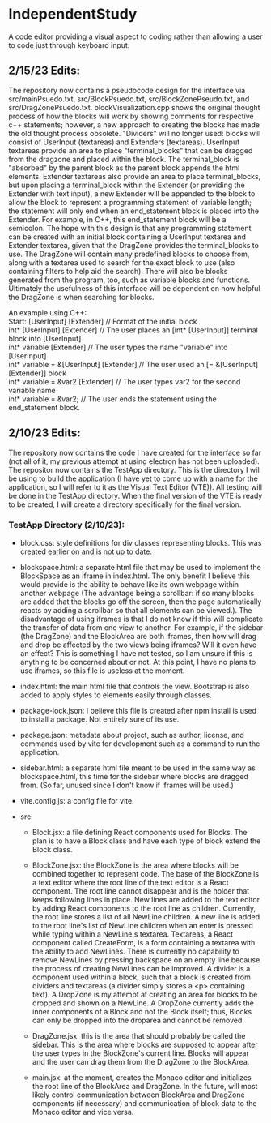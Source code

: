 # IndependentStudy
A code editor providing a visual aspect to coding rather than allowing a user to code just through keyboard input.

## 2/15/23 Edits:
The repository now contains a pseudocode design for the interface via src/mainPsuedo.txt, src/BlockPsuedo.txt, src/BlockZonePseudo.txt, and src/DragZonePsuedo.txt. blockVisualization.cpp shows the original thought process of how the blocks will work by showing comments for respective c++ statements; however, a new approach to creating the blocks has made the old thought process obsolete. "Dividers" will no longer used: blocks will consist of UserInput (textareas) and Extenders (textareas). UserInput textareas provide an area to place "terminal_blocks" that can be dragged from the dragzone and placed within the block. The terminal_block is "absorbed" by the parent block as the parent block appends the html elements. Extender textareas also provide an area to place terminal_blocks, but upon placing a terminal_block within the Extender (or providing the Extender with text input), a new Extender will be appended to the block to allow the block to represent a programming statement of variable length; the statement will only end when an end_statement block is placed into the Extender. For example, in C++, this end_statement block will be a semicolon. The hope with this design is that any programming statement can be created with an initial block containing a UserInput textarea and Extender textarea, given that the DragZone provides the terminal_blocks to use. The DragZone will contain many predefined blocks to choose from, along with a textarea used to search for the exact block to use (also containing filters to help aid the search). There will also be blocks generated from the program, too, such as variable blocks and functions. Ultimately the usefulness of this interface will be dependent on how helpful the DragZone is when searching for blocks.

<html>
  <head>
An example using C++:<br/>
  Start: [UserInput] [Extender]                     // Format of the initial block<br/>
          int* [UserInput] [Extender]               // The user places an [int* [UserInput]] terminal block into [UserInput]<br/>
          int* variable [Extender]                  // The user types the name "variable" into [UserInput]<br/>
          int* variable = &[UserInput] [Extender]   // The user used an [= &[UserInput] [Extender]] block<br/>
          int* variable = &var2 [Extender]          // The user types var2 for the second variable name<br/>
          int* variable = &var2;                    // The user ends the statement using the end_statement block.<br/>
  </head>
</html>

## 2/10/23 Edits:
The repository now contains the code I have created for the interface so far (not all of it, my previous attempt at using electron has not been uploaded). The repositor now contains the TestApp directory. This is the directory I will be using to build the application (I have yet to come up with a name for the application, so I will refer to it as the Visual Text Editor (VTE)). All testing will be done in the TestApp directory. When the final version of the VTE is ready to be created, I will create a directory specifically for the final version.

### TestApp Directory (2/10/23):
- block.css: style definitions for div classes representing blocks. This was created earlier on and is not up to date.

- blockspace.html: a separate html file that may be used to implement the BlockSpace as an iframe in index.html. 
                   The only benefit I believe this would 
                   provide is the ability to behave like its own webpage within another webpage (The advantage 
                   being a scrollbar: if so many blocks are added that the blocks go off the screen, then the 
                   page automatically reacts by adding a scrollbar so that all elements can be viewed.). 
                   The disadvantage of using iframes is that I do not know if this will complicate the transfer 
                   of data from one view to another. For example, if the sidebar (the DragZone) and the BlockArea
                   are both iframes, then how will drag and drop be affected by the two views being iframes? Will
                   it even have an effect? This is something I have not tested, so I am unsure if this is anything
                   to be concerned about or not. At this point, I have no plans to use iframes, so this file is 
                   useless at the moment.
                   
- index.html: the main html file that controls the view. Bootstrap is also added to apply styles to elements 
              easily through classes.
              
- package-lock.json: I believe this file is created after npm install is used to install a package. 
                    Not entirely sure of its use.
                    
- package.json: metadata about project, such as author, license, and commands used by vite for development such 
                as a command to run the application.
                
- sidebar.html: a separate html file meant to be used in the same way as blockspace.html, this time for the 
                sidebar where blocks are dragged from. (So far, unused since I don't know if iframes will be used.)
                
- vite.config.js: a config file for vite.

- src:
  - Block.jsx: a file defining React components used for Blocks. The plan is to have a Block class and have each 
               type of block extend the Block class.
               
  - BlockZone.jsx: the BlockZone is the area where blocks will be combined together to represent code. The base 
                   of the BlockZone is a text editor where the root line of the text editor is a React component.
                   The root line cannot disappear and is the holder that keeps following lines in place.
                   New lines are added to the text editor by adding React components to the root line as children. 
                   Currently, the root line stores a list of all NewLine children. A new line is added to the root 
                   line's list of NewLine children when an enter is pressed while typing within a NewLine's 
                   textarea. Textareas, a React component called CreateForm, is a form containing a textarea with 
                   the ability to add NewLines. There is currently no capability to remove NewLines by pressing 
                   backspace on an empty line because the process of creating NewLines can be improved. A divider 
                   is a component used within a block, such that a block is created from dividers and textareas (a 
                   divider simply stores a \<p> containing text). A DropZone is my attempt at creating an area for 
                   blocks to be dropped and shown on a NewLine. A DropZone currently adds the inner components of 
                   a Block and not the Block itself; thus, Blocks can only be dropped into the droparea and cannot 
                   be removed.
  
  - DragZone.jsx: this is the area that should probably be called the sidebar. This is the area where blocks are 
                  supposed to appear after the user types in the BlockZone's current line. Blocks will appear and
                  the user can drag them from the DragZone to the BlockArea.
  
  - main.jsx: at the moment, creates the Monaco editor and initializes the root line of the BlockArea and DragZone.
              In the future, will most likely control communication between BlockArea and DragZone components (if
              necessary) and communication of block data to the Monaco editor and vice versa.
